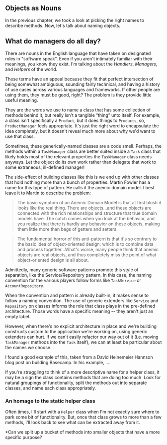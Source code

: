 ## Objects as Nouns

In the previous chapter, we took a look at picking the right names to describe methods. Now, let's talk about naming objects.

## What do managers do all day?

There are nouns in the English language that have taken on designated roles in "software speak". Even if you aren't intimately familiar with their meanings, you know they exist. I'm talking about the _Handlers_, _Managers_, and _Helpers_ of the world.

These terms have an appeal because they fit that perfect intersection of being somewhat ambiguous, sounding fairly technical, and having a history of use cases across various languages and frameworks. If other people are using them, they must be good, right? The problem is they provide little useful meaning. 

They are the words we use to name a class that has some collection of methods behind it, but really isn't a tangible “thing” unto itself. For example, a class isn't specifically a `Product`, but it does things to `Products`, so, `ProductManager` feels appropriate. It's just the right word to encapsulate the idea completely, but it doesn't reveal much more about why we'd want to use that class.

Sometimes, these generically-named classes are a code smell. Perhaps, the methods within a `TaskManager` class are better suited inside a `Task` class that likely holds most of the relevant properties the `TaskManager` class needs anyways. Let the object do its own work rather than delegate that work to some extraneous, ill-defined manager!  

The side-effect of building classes like this is we end up with other classes that hold nothing more than a bunch of properties. Martin Fowler has a name for this type of pattern. He calls it the anemic domain model. I best leave it to Martin to describe the problem:

> The basic symptom of an Anemic Domain Model is that at first blush it looks like the real thing. There are objects...and these objects are connected with the rich relationships and structure that true domain models have. The catch comes when you look at the behavior, and you realize that there is hardly any behavior on these objects, making them little more than bags of getters and setters.

> The fundamental horror of this anti-pattern is that it's so contrary to the basic idea of object-oriented design; which is to combine data and process together...What's worse, many people think that anemic objects are real objects, and thus completely miss the point of what object-oriented design is all about.

Admittedly, many generic software patterns promote this style of separation, like the Service/Repository pattern. In this case, the naming convention for the various players follow forms like `TaskService` or `AccountRepository`.

When the convention and pattern is already built-in, it makes sense to follow a naming convention. The use of generic extenders like `Service` and `Repository` on classes informs the role that class plays in the pre-defined architecture. Those words have a specific meaning -- they aren't just an empty label.

However, when there's no explicit architecture in place and we're building constructs custom to the application we're working on, using generic extenders can hurt. If we can't easily refactor our way out of it (i.e. moving `TaskManager` methods into the `Task` itself), we can at least be particular about the names we choose. 

I found a good example of this, taken from a David Heinemeier Hannson blog post on building Basecamp. In his example, ….

If you're struggling to think of a more descriptive name for a helper class, it may be a sign the class contains methods that are doing too much. Look for natural groupings of functionality, split the methods out into separate classes, and name each class appropriately. 

### An homage to the static helper class

Often times, I'll start with a `Helper` class when I'm not exactly sure where to park some bit of functionality. But, once that class grows to more than a few methods, I'll look back to see what can be extracted away from it. 

*Can we split up a bucket of methods into smaller objects that have a more specific purpose?






